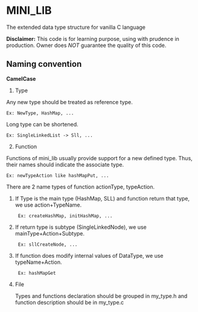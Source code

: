 # MINI_LIB

The extended data type structure for vanilla C language

**Disclaimer:** This code is for learning purpose, using with prudence in production. Owner does *NOT* guarantee the quality of this code.

## Naming convention

**CamelCase**

1. Type

Any new type should be treated as reference type. 

    Ex: NewType, HashMap, ...

Long type can be shortened. 

    Ex: SingleLinkedList -> Sll, ...
2. Function

Functions of mini_lib usually provide support for a new defined type. Thus, their names should indicate the associate type.

    Ex: newTypeAction like hashMapPut, ...

There are 2 name types of function actionType, typeAction.

1. If Type is the main type (HashMap, SLL) and function return that type, we use action+TypeName.

        Ex: createHashMap, initHashMap, ...

1. If return type is subtype (SingleLinkedNode), we use mainType+Action+Subtype.

        Ex: sllCreateNode, ...

1. If function does modify internal values of DataType, we use typeName+Action.

        Ex: hashMapGet

3. File

    Types and functions declaration should be grouped in my_type.h and function description should be in my_type.c
